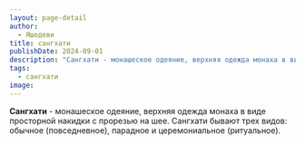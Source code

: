 ```yaml
---
layout: page-detail
author:
  - Яшодеви
title: сангхати
publishDate: 2024-09-01
description: "Сангхати - монашеское одеяние, верхняя одежда монаха в виде просторной накидки с прорезью на шее. Сангхати бывают трех видов: обычное (повседневное), парадное и церемониальное (ритуальное)."
tags:
  - сангхати
image:
---
```

**Сангхати** - монашеское одеяние, верхняя одежда монаха в виде просторной накидки с прорезью на шее. Сангхати бывают трех видов: обычное (повседневное), парадное и церемониальное (ритуальное).

